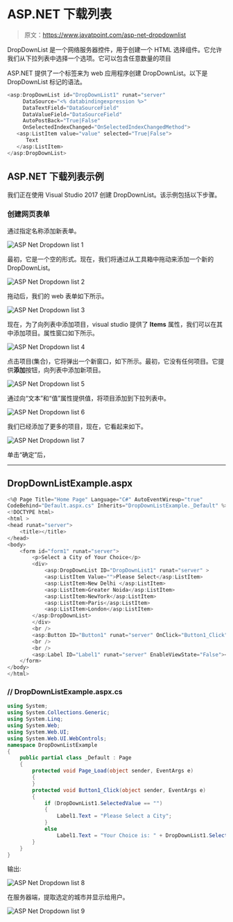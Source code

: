 # ASP.NET 下载列表

> 原文：<https://www.javatpoint.com/asp-net-dropdownlist>

DropDownList 是一个网络服务器控件，用于创建一个 HTML 选择组件。它允许我们从下拉列表中选择一个选项。它可以包含任意数量的项目

ASP.NET 提供了一个标签来为 web 应用程序创建 DropDownList。以下是 DropDownList 标记的语法。

```cs
<asp:DropDownList id="DropDownList1" runat="server"
     DataSource="<% databindingexpression %>"
     DataTextField="DataSourceField"
     DataValueField="DataSourceField"
     AutoPostBack="True|False"
     OnSelectedIndexChanged="OnSelectedIndexChangedMethod">
   <asp:ListItem value="value" selected="True|False">
      Text
   </asp:ListItem>
</asp:DropDownList>

```

## ASP.NET 下载列表示例

我们正在使用 Visual Studio 2017 创建 DropDownList。该示例包括以下步骤。

### 创建网页表单

通过指定名称添加新表单。

![ASP Net Dropdown list 1](img/88851c6ffcc8c355d741869e2b8f345d.png)

最初，它是一个空的形式。现在，我们将通过从工具箱中拖动来添加一个新的 DropDownList。

![ASP Net Dropdown list 2](img/d7d76e901801cc90632fbc3ffda83d37.png)

拖动后，我们的 web 表单如下所示。

![ASP Net Dropdown list 3](img/c8eaf8338fb863c00c6f0c9667d9efb8.png)

现在，为了向列表中添加项目，visual studio 提供了 **Items** 属性，我们可以在其中添加项目。属性窗口如下所示。

![ASP Net Dropdown list 4](img/95a97bebb6c6c9d4e4f42c51d032a429.png)

点击项目(集合)，它将弹出一个新窗口，如下所示。最初，它没有任何项目。它提供**添加**按钮，向列表中添加新项目。

![ASP Net Dropdown list 5](img/35b42370c0f7416e83266a07eecba939.png)

通过向“文本”和“值”属性提供值，将项目添加到下拉列表中。

![ASP Net Dropdown list 6](img/a2c3a68d0b59a56426cc9b99c8b631b0.png)

我们已经添加了更多的项目，现在，它看起来如下。

![ASP Net Dropdown list 7](img/e451f946396d3939acb69ffd32fcc807.png)

单击“确定”后，

* * *

## DropDownListExample.aspx

```cs
<%@ Page Title="Home Page" Language="C#" AutoEventWireup="true" 
CodeBehind="Default.aspx.cs" Inherits="DropDownListExample._Default" %>
<!DOCTYPE html>
<html >
<head runat="server">
    <title></title>
</head>
<body>
    <form id="form1" runat="server">
        <p>Select a City of Your Choice</p>
        <div>
            <asp:DropDownList ID="DropDownList1" runat="server" >
            <asp:ListItem Value="">Please Select</asp:ListItem>
            <asp:ListItem>New Delhi </asp:ListItem>
            <asp:ListItem>Greater Noida</asp:ListItem>
            <asp:ListItem>NewYork</asp:ListItem>
            <asp:ListItem>Paris</asp:ListItem>
            <asp:ListItem>London</asp:ListItem>
        </asp:DropDownList>
        </div>
        <br />
        <asp:Button ID="Button1" runat="server" OnClick="Button1_Click" Text="Submit" />
        <br />
        <br />
        <asp:Label ID="Label1" runat="server" EnableViewState="False"></asp:Label>
    </form>
</body>
</html>

```

### // DropDownListExample.aspx.cs

```cs
using System;
using System.Collections.Generic;
using System.Linq;
using System.Web;
using System.Web.UI;
using System.Web.UI.WebControls;
namespace DropDownListExample
{
    public partial class _Default : Page
    {
        protected void Page_Load(object sender, EventArgs e)
        {
        }
        protected void Button1_Click(object sender, EventArgs e)
        {
            if (DropDownList1.SelectedValue == "")
            {
                Label1.Text = "Please Select a City";
            }
            else
                Label1.Text = "Your Choice is: " + DropDownList1.SelectedValue;
        }
    }
}

```

输出:

![ASP Net Dropdown list 8](img/dc967e1ce70d9af5259aef6bb7290f3a.png)

在服务器端，提取选定的城市并显示给用户。

![ASP Net Dropdown list 9](img/a8be11b9170b9c29f7b28fc1c047bf9a.png)